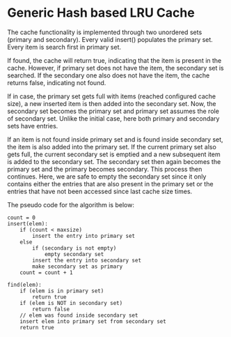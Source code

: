 # Generic Hash based LRU Cache

The cache functionality is implemented through two unordered sets (primary and secondary).
Every valid insert() populates the primary set. Every item is search first in primary set.

If found, the cache will return true, indicating that the item is present in the cache.
However, if primary set does not have the item, the secondary set is searched. If the secondary one
also does not have the item, the cache returns false, indicating not found.

If in case, the primary set gets full with items (reached configured cache size), a new inserted item
is then added into the secondary set. Now, the secondary set becomes the primary set and primary
set assumes the role of secondary set. Unlike the initial case, here both primary and secondary sets have
entries.

If an item is not found inside primary set and is found inside secondary set, the item is also added
into the primary set. If the current primary set also gets full, the current secondary
set is emptied and a new subsequent item is added to the secondary set. The secondary set then
again becomes the primary set and the primary becomes secondary. This process then continues. Here,
we are safe to empty the secondary set since it only contains either the entries that are also present in the
primary set or the entries that have not been accessed since last cache size times.

The pseudo code for the algorithm is below:

    count = 0
    insert(elem):
        if (count < maxsize)
            insert the entry into primary set
        else
            if (secondary is not empty)
                empty secondary set
            insert the entry into secondary set
            make secondary set as primary
        count = count + 1

    find(elem):
        if (elem is in primary set)
            return true
        if (elem is NOT in secondary set)
            return false
        // elem was found inside secondary set
        insert elem into primary set from secondary set
        return true

